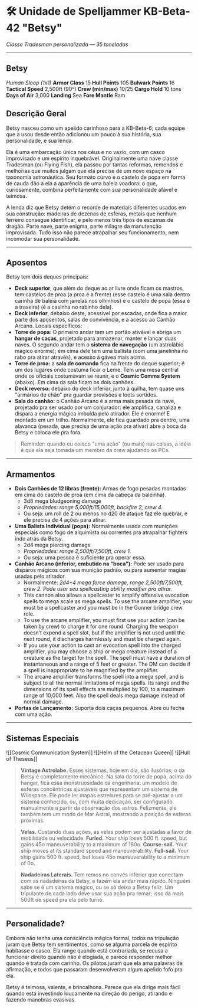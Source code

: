 # 🛠️ Unidade de Spelljammer KB-Beta-42 "Betsy"

_Classe Tradesman personalizada — 35 toneladas_

---
## Betsy
_Human Sloop (1x1)_
**Armor Class** 15
**Hull Points** 105
**Bulwark Points** 16
**Tactical Speed** 2,500ft (90°)
**Crew (min/max)** 10/25
**Cargo Hold** 10 tons
**Days of Air** 3,000
**Landing** Sea
**Fore Mantle** Ram

## Descrição Geral 
Betsy nasceu como um apelido carinhoso para a KB-Beta-6; cada equipe que a usou desde então adicionou um pouco à sua história, sua personalidade, e sua lenda. 

Ela é uma embarcação única nos céus e no vazio, com um casco improvisado e um espírito inquebrável. Originalmente uma nave classe Tradesman (ou Flying Fish), ela passou por tantas reformas, remendos e melhorias que muitos julgam que ela precise de um novo espaço na taxonomia astronáutica. Seu formato curvo e o castelo de popa em forma de cauda dão a ela a aparência de uma baleia voadora: o que, curiosamente, combina perfeitamente com sua personalidade afável e teimosa.

A lenda diz que Betsy detém o recorde de materiais diferentes usados em sua construção: madeiras de dezenas de esferas, metais que nenhum ferreiro consegue identificar, e pelo menos três tipos de escamas de dragão. Parte nave, parte enigma, parte milagre da manutenção improvisada. Tudo isso não parece atrapalhar seu funcionamento, nem incomodar sua personalidade. 

---
## Aposentos

Betsy tem dois deques principais:
- **Deck superior**, que além do deque ao ar livre onde ficam os mastros, tem castelos de proa (a proa é a frente) (esse castelo é uma sala dentro carinha de baleia com janelas nos olhinhos) e o castelo de popa (essa é a traseira) (é a casinha no rabinho dela). 
- **Deck inferior**, debaixo deste, acessível por escadas, onde fica a maior parte dos aposentos, salas de convivência, e a acesso ao Canhão Arcano. 
Locais específicos:
- **Torre de popa**: O primeiro andar tem um portão ativável e abriga um **hangar de caças**, projetado para armazenar, manter e lançar duas naves. O segundo andar tem o **sistema de navegação** (um astrolábio mágico enorme); em cima dele tem uma ballista (com uma janelinha no rabo pra atirar através), e acesso à gávea mais acima. 
- **Torre de proa:** a **sala de comando** fica na frente do deque superior; é um dos lugares onde costuma ficar o Leme. Tem uma mesa central onde os oficiais costumavam se reunir, e o **Cosmic Comms System** (abaixo). Em cima da sala ficam os dois canhões.
- **Deck reverso:** debaixo do deck inferior, junto à quilha, tem quase uns "armários de chão" pra guardar provisões e loots sortidos. 
- **Sala do canhão:** o Canhão Arcano é a arma mais pesada da nave, projetado pra ser usado por um conjurador: ele amplifica, canaliza e dispara a energia mágica imbuída pelo atirador. Ele é enorme! E montado em um trilho. Normalmente, ele fica guardado pra dentro; uma alavanca (pesada, que precisa de uma ação pra ativar) abre a boca da Betsy e coloca ele pra fora. 
> Reminder: quando eu coloco "uma ação" (ou mais) nas coisas, a idéia é que ela seja tomada um membro da crew ajudando os PCs.

----

## Armamentos

- **Dois Canhões de 12 libras (frente):** Armas de fogo pesadas montadas em cima do castelo de proa (em cima da cabeça da baleinha). 
	- 3d8 mega bludgeoning damage
	- *Propriedades: range 5,000ft/15,000ft, backfire 2, crew 4.* 
	- Ou seja: um roll de 2 ou menos no d20 de ataque faz ele quebrar, e ele precisa de 4 ações para atirar. 
- **Uma Balista Individual (popa):** Normalmente usada com munições especiais como fogo de alquimista ou correntes pra atrapalhar fighters indo atrás da Betsy. 
	- 2d4 mega piercing damage
	- *Propriedades: range 2,500ft/7,500ft, crew 1.*
	- Ou seja: uma pessoa é suficiente pra operar essa. 
- **Canhão Arcano (inferior, embutido na “boca”):** Pode ser usado para disparos mágicos com sua munição padrão, ou para aumentar magias usadas pelo atirador.
	- Normalmente: *2d4+4 mega force damage, range 2,500ft/7,500ft, crew 2. Pode usar seu spellcasting ability modifier pra atirar.* 
	- This cannon also allows a spellcaster to amplify offensive evocation spells to mega scale as mega spells. To use the arcane amplifier, you must be a spellcaster and you must be in the Gunner bridge crew role.
	- To use the arcane amplifier, you must first use your action (can be taken by crew) to charge it for one round. Charging the weapon doesn’t expend a spell slot, but if the amplifier is not used until the next round, it discharges harmlessly and must be charged again.
	- If you use your action to cast an evocation spell into the charged amplifier, you may choose a ship or mega creature instead of a creature as the target for the spell. The spell must have a duration of instantaneous  and a range of 5 feet or greater. The DM can decide if a spell is inappropriate to be magnified by the amplifier.
	- The arcane amplifier transforms the spell into a mega spell, and is subject to all the normal limitations of mega spells. Its range and the dimensions of its spell effects are multiplied by 100, to a maximum range of 10,000 feet. Also the spell deals mega damage instead of normal damage.
- **Portas de Lançamento:** Suporta dois caças pequenos. Abre ou fecha com uma ação. 

---

## Sistemas Especiais

![[Cosmic Communication System]]
![[Helm of the Cetacean Queen]]
![[Hull of Theseus]]

>**Vintage Astrolabe.**
Esses sistemas, hoje em dia, são ilusórios; o da Betsy é completamente mecânico. Na sala da torre de popa, acima do hangar, fica essa monstruosidade da engenharia: um modelo de esferas concêntricas ajustáveis que representam um sistema de Wildspace. Ele pode ler mapas estrelares para se pré-ajustar a um sistema conhecido, ou, com muita dedicação, ser configurado manualmente a partir da observação dos astros. 
Felizmente, ele também tem um modo de Mar Astral, mostrando a posição de esferas próximas.

>**Velas.**
Custando duas ações, as velas podem ser ajustadas a favor de mobilidade ou velocidade.
**Furled.** Your ship loses 500 ft. speed, but gains 45o maneuverability to a maximum of 180o.
**Course-sail.** Your ship moves at its standard speed and maneuverability.
**Full-sail.** Your ship gains 500 ft. speed, but loses 45o maneuverability to a minimum of 0o.

>**Nadadeiras Laterais.**
Tem remos no convés inferior que conectam com as nadadeiras da Betsy, e fazem ela andar mais rápido. Ninguém sabe se é um sistema mágico, ou se só deixa a Betsy feliz. Um tripulante de cada lado deve usar sua ação pra remar; isso dá mais 500ft de speed pra ela pelo turno. 

---

## Personalidade?
Embora não tenha uma consciência mágica formal, todos na tripulação juram que Betsy tem sentimentos, como se alguma parcela de espírito habitasse o casco. Ela range quando está contrariada, se recusa a funcionar direito quando não é elogiada, e parece responder melhor quando é tratada com carinho. Os pilotos juram que ela ama palavras de afirmação, e todos que passaram desenvolveram algum apelido fofo pra ela. 

Betsy é teimosa, valente, e brincalhona. Parece que ela dirige mais fácil quando está investindo loucamente na direção do perigo, atirando e fazendo manobras evasivas. 